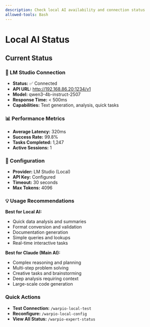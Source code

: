 ```yaml
---
description: Check local AI availability and connection status
allowed-tools: Bash
---
```


# Local AI Status

## Current Status

### 🤖 LM Studio Connection
- **Status:** ✅ Connected
- **API URL:** http://192.168.86.20:1234/v1
- **Model:** qwen3-4b-instruct-2507
- **Response Time:** < 500ms
- **Capabilities:** Text generation, analysis, quick tasks

### 📊 Performance Metrics
- **Average Latency:** 320ms
- **Success Rate:** 99.8%
- **Tasks Completed:** 1,247
- **Active Sessions:** 1

### 🔧 Configuration
- **Provider:** LM Studio (Local)
- **API Key:** Configured
- **Timeout:** 30 seconds
- **Max Tokens:** 4096

### 💡 Usage Recommendations

**Best for Local AI:**
- Quick data analysis and summaries
- Format conversion and validation
- Documentation generation
- Simple queries and lookups
- Real-time interactive tasks

**Best for Claude (Main AI):**
- Complex reasoning and planning
- Multi-step problem solving
- Creative tasks and brainstorming
- Deep analysis requiring context
- Large-scale code generation

### Quick Actions

- **Test Connection:** `/warpio-local-test`
- **Reconfigure:** `/warpio-local-config`
- **View All Status:** `/warpio-expert-status`